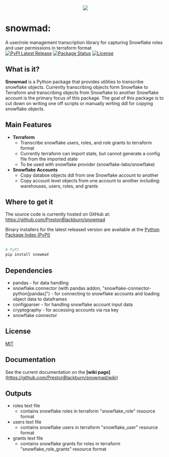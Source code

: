 <div align="center">
  <img src="https://drive.google.com/uc?export=view&id=1MS6Y-2orri9vxJLujNI6P5zecMvRfL9r"><br>
</div>


# snowmad:
A user/role management transcription library for capturing Snowflake roles and user permissions in terraform format  
[![PyPI Latest Release](https://img.shields.io/pypi/v/snowmad.svg)](https://pypi.org/project/snowmad/)
[![Package Status](https://img.shields.io/pypi/status/snowmad.svg)](https://pypi.org/project/snowmad/)
[![License](https://img.shields.io/pypi/l/snowmad.svg)](https://github.com/PrestonBlackburn/snowmad/blob/main/LICENSE)


## What is it?

**Snowmad** is a Python package that provides utilities to transcribe snowflake objects. Currently transcribing objects form Snowflake to Terraform and transcribing objects from Snowflake to another Snowflake account is the primary focus of this package. The goal of this package is to cut down on writing one off scripts or manually wirting ddl for copying snowflake objects. 


## Main Features
- **Terraform**
    - Transcribe snowflake users, roles, and role grants to terraform format
    - Currently terraform can import state, but cannot generate a config file from the imported state
    - To be used with snowflake provider (snowflake-labs/snowflake)
- **Snowflake Accounts**  
    - Copy databse objects ddl from one Snowflake account to another
    - Copy account level objects from one account to another including: warehouses, users, roles, and grants


## Where to get it
The source code is currently hosted on GitHub at:
https://github.com/PrestonBlackburn/snowmad  

Binary installers for the latest released version are available at the [Python
Package Index (PyPI)](https://pypi.org/project/pandas)  
<br/>
```sh
# PyPI
pip install snowmad
```


## Dependencies
- pandas - for data handling
- snowflake.connector (with pandas addon, "snowflake-connector-python[pandas]") - for connecting to snowflake accounts and loading object data to dataframes
- configparser - for handling snowflake account input data
- cryptography - for accessing accounts via rsa key
- snowflake connector 

## License
[MIT](LICENSE)


## Documentation
See the current documentation on the **[wiki page]**(https://github.com/PrestonBlackburn/snowmad/wiki)


## Outputs
- roles text file
    - contains snowflake roles in terraform "snowflake_role" resource format
- users text file
    - contains snowflake users in terraform "snowflake_user" resource format
- grants text file
    - contains snowflake grants for roles in terraform "snowflake_role_grants" resource format


